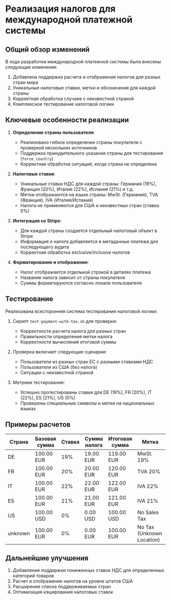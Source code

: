 # Реализация налогов для международной платежной системы

## Общий обзор изменений

В ходе разработки международной платежной системы были внесены следующие изменения:

1. Добавлена поддержка расчета и отображения налогов для разных стран мира
2. Уникальные налоговые ставки, метки и обозначения для каждой страны
3. Корректная обработка случаев с неизвестной страной
4. Комплексное тестирование налоговой логики

## Ключевые особенности реализации

1. **Определение страны пользователя**:
   - Реализовано гибкое определение страны покупателя с проверкой нескольких источников
   - Поддержка принудительного указания страны для тестирования (`force_country`)
   - Корректная обработка ситуаций, когда страна не определена
   
2. **Налоговые ставки**:
   - Уникальные ставки НДС для каждой страны: Германия (19%), Франция (20%), Италия (22%), Испания (21%) и т.д.
   - Метки отображаются на языке страны: MwSt. (Германия), TVA (Франция), IVA (Италия/Испания)
   - Налоги не применяются для США и неизвестных стран (ставка 0%)
   
3. **Интеграция со Stripe**:
   - Для каждой страны создается отдельный налоговый объект в Stripe
   - Информация о налоге добавляется в метаданные платежа для последующего аудита
   - Корректная обработка exclusive/inclusive налогов
   
4. **Форматирование и отображение**:
   - Налог отображается отдельной строкой в деталях платежа
   - Название налога зависит от страны покупателя
   - Суммы форматируются согласно локали пользователя

## Тестирование

Реализована всесторонняя система тестирования налоговой логики:

1. Скрипт `test-payment-with-tax.sh` для проверки:
   - Корректности расчета налога для разных стран
   - Правильности определения метки налога
   - Корректности вычисления итоговой суммы

2. Проверка включает следующие сценарии:
   - Пользователи из разных стран ЕС с разными ставками НДС
   - Пользователи из США (без налога)
   - Ситуации с неизвестной страной

3. Метрики тестирования:
   - Успешно протестированы ставки для DE (19%), FR (20%), IT (22%), ES (21%), US (0%)
   - Проверены специальные символы и метки на национальных языках

## Примеры расчетов

| Страна | Базовая сумма | Ставка | Сумма налога | Итоговая сумма | Метка |
|--------|--------------|--------|--------------|----------------|-------|
| DE | 100.00 EUR | 19% | 19.00 EUR | 119.00 EUR | MwSt. 19% |
| FR | 100.00 EUR | 20% | 20.00 EUR | 120.00 EUR | TVA 20% |
| IT | 100.00 EUR | 22% | 22.00 EUR | 122.00 EUR | IVA 22% |
| ES | 100.00 EUR | 21% | 21.00 EUR | 121.00 EUR | IVA 21% |
| US | 100.00 USD | 0% | 0.00 USD | 100.00 USD | No Sales Tax |
| unknown | 100.00 EUR | 0% | 0.00 EUR | 100.00 EUR | No Tax (Unknown Location) |

## Дальнейшие улучшения

1. Добавление поддержки пониженных ставок НДС для определенных категорий товаров
2. Расчет и отображение налогов на уровне штатов США
3. Расширение списка поддерживаемых стран
4. Оптимизация кэширования налоговых ставок
